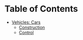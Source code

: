 # Table of Contents

- [Vehicles: Cars](./manual_EN.md#vehicles:-cars)
    - [Construction](./manual_EN.md#construction)
    - [Control](./manual_EN.md#control)